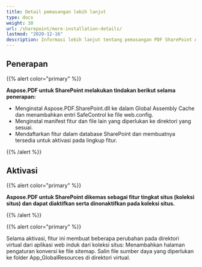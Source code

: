 ```yaml
---
title: Detail pemasangan lebih lanjut
type: docs
weight: 30
url: /sharepoint/more-installation-details/
lastmod: "2020-12-16"
description: Informasi lebih lanjut tentang pemasangan PDF SharePoint API menjelaskan cara menerapkan, mengaktifkan, dan menonaktifkannya pada koleksi situs.
---
```


## **Penerapan**

{{% alert color="primary" %}}

**Aspose.PDF untuk SharePoint melakukan tindakan berikut selama penerapan:**
- Menginstal Aspose.PDF.SharePoint.dll ke dalam Global Assembly Cache dan menambahkan entri SafeControl ke file web.config.
- Menginstal manifest fitur dan file lain yang diperlukan ke direktori yang sesuai.
- Mendaftarkan fitur dalam database SharePoint dan membuatnya tersedia untuk aktivasi pada lingkup fitur.

{{% /alert %}}


## **Aktivasi**

{{% alert color="primary" %}}

**Aspose.PDF untuk SharePoint dikemas sebagai fitur tingkat situs (koleksi situs) dan dapat diaktifkan serta dinonaktifkan pada koleksi situs.**

{{% /alert %}}

{{% alert color="primary" %}}

Selama aktivasi, fitur ini membuat beberapa perubahan pada direktori virtual dari aplikasi web induk dari koleksi situs: Menambahkan halaman pengaturan konversi ke file sitemap.
 Salin file sumber daya yang diperlukan ke folder App_GlobalResources di direktori virtual.
